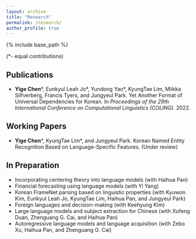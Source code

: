 ```yaml
---
layout: archive
title: "Research"
permalink: /research/
author_profile: true
---
```


<!--
{% if author.googlescholar %}
  You can also find my articles on <u><a href="{{author.googlescholar}}">my Google Scholar profile</a>.</u>
{% endif %}
-->

{% include base_path %}

(&ast;- equal contributions)

## Publications

* **Yige Chen**&ast;, Eunkyul Leah Jo&ast;, Yundong Yao&ast;, KyungTae Lim, Miikka Silfverberg, Francis Tyers, and Jungyeul Park. Yet Another Format of Universal Dependencies for Korean. In *Proceedings of the 29th International Conference on Computational Linguistics (COLING)*. 2022. 

## Working Papers

* **Yige Chen**&ast;, KyungTae Lim&ast;, and Jungyeul Park. Korean Named Entity Recognition Based on Language-Specific Features. (Under review)

## In Preparation

* Incorporating centering theory into language models (with Haihua Pan)
* Financial forecasting using language models (with Yi Yang)
* Korean FrameNet parsing based on linguistic properties (with Kyuwon Kim, Eunkyul Leah Jo, KyungTae Lim, Haihua Pan, and Jungyeul Park)
* Foreign languages and decision-making (with Keehyung Kim)
* Large language models and subject extraction for Chinese (with Xufeng Duan, Zhenguang G. Cai, and Haihua Pan)
* Autoregressive language models and language acquisition (with Zebo Xu, Haihua Pan, and Zhenguang G. Cai)
